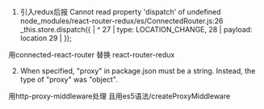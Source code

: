 
1. 引入redux后报 Cannot read property 'dispatch' of undefined
node_modules/react-router-redux/es/ConnectedRouter.js:26
 _this.store.dispatch({
     | ^  27 |     type: LOCATION_CHANGE,
  28 |     payload: location
  29 |   });

  用connected-react-router 替换 react-router-redux

  2. When specified, "proxy" in package.json must be a string.
Instead, the type of "proxy" was "object".

  用http-proxy-middleware处理
  且用es5语法/createProxyMiddleware

